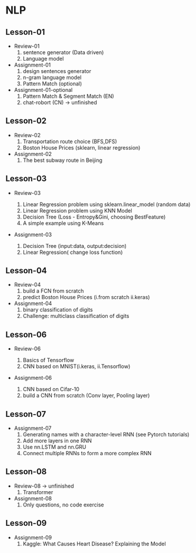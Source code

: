 # NLP

## Lesson-01

- Review-01  
  1. sentence generator (Data driven)
  2. Language model
- Assignment-01
  1. design sentences generator
  2. n-gram language model
  3. Pattern Match (optional)
- Assignment-01-optional
  1. Pattern Match  & Segment Match (EN)
  2. chat-robort (CN) -> unfinished



## Lesson-02

- Review-02
  1. Transportation route choice (BFS,DFS)
  2. Boston House Prices (sklearn, linear regression)
- Assignment-02
  1. The best subway route in Beijing



## Lesson-03

- Review-03

  1. Linear Regression problem using sklearn.linear_model (random data)
  2. Linear Regression problem using KNN Model 
  3. Decision Tree (Loss - Entropy&Gini, choosing BestFeature)
  4. A simple example using K-Means

- Assignment-03

  1. Decision Tree (input:data, output:decision)
  2. Linear Regression( change loss function)



##  Lesson-04

- Review-04
  1. build a FCN from scratch
  2. predict Boston House Prices (i.from scratch ii.keras)
- Assignment-04
  1. binary classification of digits
  2. Challenge: multiclass classification of digits



## Lesson-06

- Review-06
  1. Basics of Tensorflow
  2. CNN based on MNIST(i.keras, ii.Tensorflow)

- Assignment-06
  1. CNN based on Cifar-10
  2. build a CNN from scratch (Conv layer, Pooling layer)



## Lesson-07

- Assignment-07
  1. Generating names with a character-level RNN (see Pytorch tutorials)
  2. Add more layers in one RNN 
  3. Use nn.LSTM and nn.GRU
  4. Connect multiple RNNs to form a more complex RNN  



## Lesson-08

- Review-08 -> unfinished
  1. Transformer 
- Assignment-08
  1. Only questions, no code exercise 



## Lesson-09

- Assignment-09
  1. Kaggle: What Causes Heart Disease? Explaining the Model  



